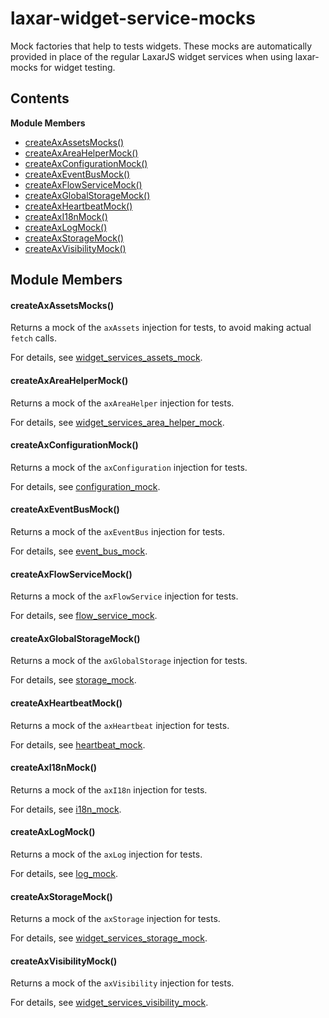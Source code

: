 
# <a id="laxar-widget-service-mocks"></a>laxar-widget-service-mocks

Mock factories that help to tests widgets.
These mocks are automatically provided in place of the regular LaxarJS widget services when using
laxar-mocks for widget testing.

## Contents

**Module Members**

- [createAxAssetsMocks()](#createAxAssetsMocks)
- [createAxAreaHelperMock()](#createAxAreaHelperMock)
- [createAxConfigurationMock()](#createAxConfigurationMock)
- [createAxEventBusMock()](#createAxEventBusMock)
- [createAxFlowServiceMock()](#createAxFlowServiceMock)
- [createAxGlobalStorageMock()](#createAxGlobalStorageMock)
- [createAxHeartbeatMock()](#createAxHeartbeatMock)
- [createAxI18nMock()](#createAxI18nMock)
- [createAxLogMock()](#createAxLogMock)
- [createAxStorageMock()](#createAxStorageMock)
- [createAxVisibilityMock()](#createAxVisibilityMock)

## Module Members

#### <a id="createAxAssetsMocks"></a>createAxAssetsMocks()

Returns a mock of the `axAssets` injection for tests, to avoid making actual `fetch` calls.

For details, see [widget_services_assets_mock](testing.widget_services_assets_mock.md#create).

#### <a id="createAxAreaHelperMock"></a>createAxAreaHelperMock()

Returns a mock of the `axAreaHelper` injection for tests.

For details, see [widget_services_area_helper_mock](testing.widget_services_area_helper_mock.md#create).

#### <a id="createAxConfigurationMock"></a>createAxConfigurationMock()

Returns a mock of the `axConfiguration` injection for tests.

For details, see [configuration_mock](testing.configuration_mock.md#create).

#### <a id="createAxEventBusMock"></a>createAxEventBusMock()

Returns a mock of the `axEventBus` injection for tests.

For details, see [event_bus_mock](testing.event_bus_mock.md#create).

#### <a id="createAxFlowServiceMock"></a>createAxFlowServiceMock()

Returns a mock of the `axFlowService` injection for tests.

For details, see [flow_service_mock](testing.flow_service_mock.md#create).

#### <a id="createAxGlobalStorageMock"></a>createAxGlobalStorageMock()

Returns a mock of the `axGlobalStorage` injection for tests.

For details, see [storage_mock](testing.storage_mock.md#create).

#### <a id="createAxHeartbeatMock"></a>createAxHeartbeatMock()

Returns a mock of the `axHeartbeat` injection for tests.

For details, see [heartbeat_mock](testing.heartbeat_mock.md#create).

#### <a id="createAxI18nMock"></a>createAxI18nMock()

Returns a mock of the `axI18n` injection for tests.

For details, see [i18n_mock](testing.i18n_mock.md#create).

#### <a id="createAxLogMock"></a>createAxLogMock()

Returns a mock of the `axLog` injection for tests.

For details, see [log_mock](testing.log_mock.md#create).

#### <a id="createAxStorageMock"></a>createAxStorageMock()

Returns a mock of the `axStorage` injection for tests.

For details, see [widget_services_storage_mock](testing.widget_services_storage_mock.md#create).

#### <a id="createAxVisibilityMock"></a>createAxVisibilityMock()

Returns a mock of the `axVisibility` injection for tests.

For details, see [widget_services_visibility_mock](testing.widget_services_visibility_mock.md#create).
